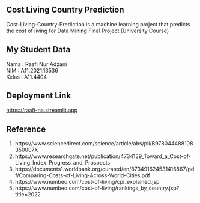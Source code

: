 
## Cost Living Country Prediction
Cost-Living-Country-Prediction is a machine learning project that predicts the cost of living for Data Mining Final Project (University Course)

## My Student Data
Nama  : Raafi Nur Adzani   
NIM   : A11.2021.13536   
Kelas : A11.4404

## Deployment Link
https://raafi-na.streamlit.app

## Reference
<ol>
  <li>
    https://www.sciencedirect.com/science/article/abs/pii/B978044488108350007X
  </li>
  <li>
    https://www.researchgate.net/publication/4734139_Toward_a_Cost-of-Living_Index_Progress_and_Prospects
  </li>
  <li>
    https://documents1.worldbank.org/curated/en/873491624531416867/pdf/Comparing-Costs-of-Living-Across-World-Cities.pdf
  </li>
  <li>
    https://www.numbeo.com/cost-of-living/cpi_explained.jsp
  </li>
  <li>
    https://www.numbeo.com/cost-of-living/rankings_by_country.jsp?title=2022
  </li>
</ol>




